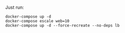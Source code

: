 Just run:

```
docker-compose up -d
docker-compose escale web=10
docker-compose up -d --force-recreate --no-deps lb
```